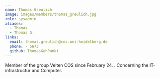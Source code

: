```yaml
---
name: Thomas Greulich
image: images/members/thomas_greulich.jpg
role: sysadmin
aliases:
  - Thomas
  - Thomas G.
links:
  email: thomas.greulich@cos.uni-heidelberg.de
  phone: - 5673
  github: ThomasGehPunkt
---
```


Member of the group Velten COS since February 24. . Concerning the IT-infrastructur and Computer. 




